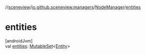 //[sceneview](../../../index.md)/[io.github.sceneview.managers](../index.md)/[NodeManager](index.md)/[entities](entities.md)

# entities

[androidJvm]\
val [entities](entities.md): [MutableSet](https://kotlinlang.org/api/latest/jvm/stdlib/kotlin.collections/-mutable-set/index.html)&lt;[Entity](../../io.github.sceneview/index.md#1934583341%2FClasslikes%2F-1571379623)&gt;
